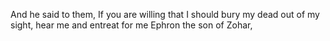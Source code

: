 And he said to them, If you are willing that I should bury my dead out of my sight, hear me and entreat for me Ephron the son of Zohar,
